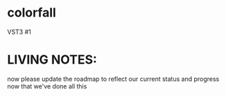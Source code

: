 # colorfall
VST3 #1



# LIVING NOTES:


now please update the roadmap to reflect our current status and progress now that we've done all this

